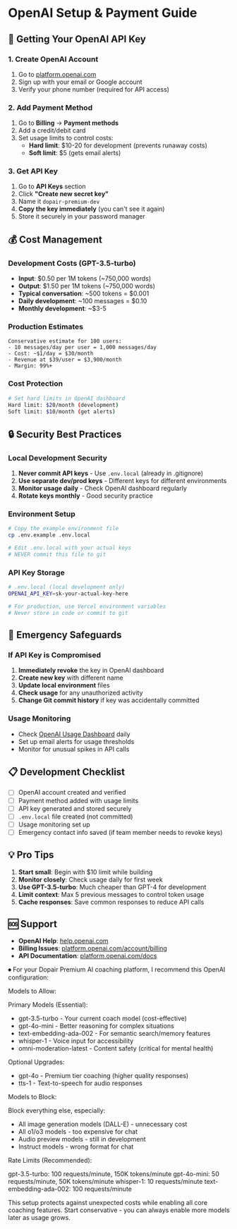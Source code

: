 # OpenAI Setup & Payment Guide

## 🔑 Getting Your OpenAI API Key

### 1. Create OpenAI Account
1. Go to [platform.openai.com](https://platform.openai.com)
2. Sign up with your email or Google account
3. Verify your phone number (required for API access)

### 2. Add Payment Method
1. Go to **Billing** → **Payment methods**
2. Add a credit/debit card
3. Set usage limits to control costs:
   - **Hard limit**: $10-20 for development (prevents runaway costs)
   - **Soft limit**: $5 (gets email alerts)

### 3. Get API Key
1. Go to **API Keys** section
2. Click **"Create new secret key"**
3. Name it `dopair-premium-dev`
4. **Copy the key immediately** (you can't see it again)
5. Store it securely in your password manager



## 💰 Cost Management

### Development Costs (GPT-3.5-turbo)
- **Input**: $0.50 per 1M tokens (~750,000 words)
- **Output**: $1.50 per 1M tokens (~750,000 words)
- **Typical conversation**: ~500 tokens = $0.001
- **Daily development**: ~100 messages = $0.10
- **Monthly development**: ~$3-5

### Production Estimates
```
Conservative estimate for 100 users:
- 10 messages/day per user = 1,000 messages/day
- Cost: ~$1/day = $30/month
- Revenue at $39/user = $3,900/month
- Margin: 99%+
```

### Cost Protection
```bash
# Set hard limits in OpenAI dashboard
Hard limit: $20/month (development)
Soft limit: $10/month (get alerts)
```

## 🔒 Security Best Practices

### Local Development Security
1. **Never commit API keys** - Use `.env.local` (already in .gitignore)
2. **Use separate dev/prod keys** - Different keys for different environments
3. **Monitor usage daily** - Check OpenAI dashboard regularly
4. **Rotate keys monthly** - Good security practice

### Environment Setup
```bash
# Copy the example environment file
cp .env.example .env.local

# Edit .env.local with your actual keys
# NEVER commit this file to git
```

### API Key Storage
```bash
# .env.local (local development only)
OPENAI_API_KEY=sk-your-actual-key-here

# For production, use Vercel environment variables
# Never store in code or commit to git
```

## 🚨 Emergency Safeguards

### If API Key is Compromised
1. **Immediately revoke** the key in OpenAI dashboard
2. **Create new key** with different name
3. **Update local environment** files
4. **Check usage** for any unauthorized activity
5. **Change Git commit history** if key was accidentally committed

### Usage Monitoring
- Check [OpenAI Usage Dashboard](https://platform.openai.com/usage) daily
- Set up email alerts for usage thresholds
- Monitor for unusual spikes in API calls

## 📋 Development Checklist

- [ ] OpenAI account created and verified
- [ ] Payment method added with usage limits
- [ ] API key generated and stored securely
- [ ] `.env.local` file created (not committed)
- [ ] Usage monitoring set up
- [ ] Emergency contact info saved (if team member needs to revoke keys)

## 💡 Pro Tips

1. **Start small**: Begin with $10 limit while building
2. **Monitor closely**: Check usage daily for first week
3. **Use GPT-3.5-turbo**: Much cheaper than GPT-4 for development
4. **Limit context**: Max 5 previous messages to control token usage
5. **Cache responses**: Save common responses to reduce API calls

## 🆘 Support

- **OpenAI Help**: [help.openai.com](https://help.openai.com)
- **Billing Issues**: [platform.openai.com/account/billing](https://platform.openai.com/account/billing)
- **API Documentation**: [platform.openai.com/docs](https://platform.openai.com/docs)



⏺ For your Dopair Premium AI coaching platform, I recommend this OpenAI configuration:

  Models to Allow:

  Primary Models (Essential):
  - gpt-3.5-turbo - Your current coach model (cost-effective)
  - gpt-4o-mini - Better reasoning for complex situations
  - text-embedding-ada-002 - For semantic search/memory features
  - whisper-1 - Voice input for accessibility
  - omni-moderation-latest - Content safety (critical for mental health)

  Optional Upgrades:
  - gpt-4o - Premium tier coaching (higher quality responses)
  - tts-1 - Text-to-speech for audio responses

  Models to Block:

  Block everything else, especially:
  - All image generation models (DALL-E) - unnecessary cost
  - All o1/o3 models - too expensive for chat
  - Audio preview models - still in development
  - Instruct models - wrong format for chat

  Rate Limits (Recommended):

  gpt-3.5-turbo: 100 requests/minute, 150K tokens/minute
  gpt-4o-mini: 50 requests/minute, 50K tokens/minute
  whisper-1: 10 requests/minute
  text-embedding-ada-002: 100 requests/minute

  This setup protects against unexpected costs while enabling all core coaching features. Start
  conservative - you can always enable more models later as usage grows.
